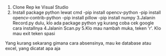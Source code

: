 1. Clone Rep ke Visual Studio
2. Install package python lewat cmd
-pip install opencv-python
-pip install opencv-contrib-python
-pip install pillow
-pip install numpy
3.Jalanin Record.py dulu, klo ada package python yg kurang coba cek google cara installnya
4.Jalanin Scan.py
5.Klo mau nambah muka, teken 'r'. Klo mau exit teken spasi

Yang kurang sekarang gimana cara absensinya, mau ke database atau excel, yang dicatat apa aja
